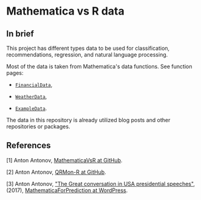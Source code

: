# Mathematica vs R data

## In brief

This project has different types data to be used for classification, recommendations, regression, and natural language processing.

Most of the data is taken from Mathematica's data functions. See function pages:

- [`FinancialData`](https://reference.wolfram.com/language/ref/FinancialData.html),

- [`WeatherData`](https://reference.wolfram.com/language/ref/WeatherData.html),

- [`ExampleData`](https://reference.wolfram.com/language/ref/ExampleData.html). 

The data in this repository is already utilized blog posts and other repositories or packages.

## References

[1] Anton Antonov, [MathematicaVsR at GitHub](https://github.com/antononcube/MathematicaVsR).

[2] Anton Antonov, [QRMon-R at GitHub](https://github.com/antononcube/QRMon-R).

[3] Anton Antonov, 
["The Great conversation in USA presidential speeches"](https://mathematicaforprediction.wordpress.com/2017/12/24/the-great-conversation-in-usa-presidential-speeches/), 
(2017),
[MathematicaForPrediction at WordPress](https://mathematicaforprediction.wordpress.com).
